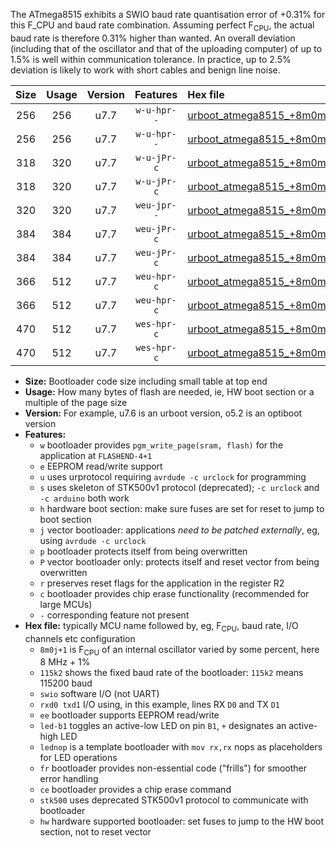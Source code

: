 The ATmega8515 exhibits a SWIO baud rate quantisation error of +0.31% for this F_CPU and baud rate combination. Assuming perfect F<sub>CPU</sub>, the actual baud rate is therefore 0.31% higher than wanted. An overall deviation (including that of the oscillator and that of the uploading computer) of up to 1.5% is well within communication tolerance. In practice, up to 2.5% deviation is likely to work with short cables and benign line noise.

|Size|Usage|Version|Features|Hex file|
|:-:|:-:|:-:|:-:|:--|
|256|256|u7.7|`w-u-hpr--`|[urboot_atmega8515_+8m0m+4_++76k8_swio_rxd0_txd1_led+b0_hw.hex](https://raw.githubusercontent.com/stefanrueger/urboot.hex/main/mcus/atmega8515/internal_oscillator/fcpu_+8m0m+4/br_++76k8/urboot_atmega8515_+8m0m+4_++76k8_swio_rxd0_txd1_led+b0_hw.hex)|
|256|256|u7.7|`w-u-hpr--`|[urboot_atmega8515_+8m0m+4_++76k8_swio_rxd0_txd1_lednop_hw.hex](https://raw.githubusercontent.com/stefanrueger/urboot.hex/main/mcus/atmega8515/internal_oscillator/fcpu_+8m0m+4/br_++76k8/urboot_atmega8515_+8m0m+4_++76k8_swio_rxd0_txd1_lednop_hw.hex)|
|318|320|u7.7|`w-u-jPr-c`|[urboot_atmega8515_+8m0m+4_++76k8_swio_rxd0_txd1_led+b0_fr_ce.hex](https://raw.githubusercontent.com/stefanrueger/urboot.hex/main/mcus/atmega8515/internal_oscillator/fcpu_+8m0m+4/br_++76k8/urboot_atmega8515_+8m0m+4_++76k8_swio_rxd0_txd1_led+b0_fr_ce.hex)|
|318|320|u7.7|`w-u-jPr-c`|[urboot_atmega8515_+8m0m+4_++76k8_swio_rxd0_txd1_lednop_fr_ce.hex](https://raw.githubusercontent.com/stefanrueger/urboot.hex/main/mcus/atmega8515/internal_oscillator/fcpu_+8m0m+4/br_++76k8/urboot_atmega8515_+8m0m+4_++76k8_swio_rxd0_txd1_lednop_fr_ce.hex)|
|320|320|u7.7|`weu-jpr--`|[urboot_atmega8515_+8m0m+4_++76k8_swio_rxd0_txd1_ee.hex](https://raw.githubusercontent.com/stefanrueger/urboot.hex/main/mcus/atmega8515/internal_oscillator/fcpu_+8m0m+4/br_++76k8/urboot_atmega8515_+8m0m+4_++76k8_swio_rxd0_txd1_ee.hex)|
|384|384|u7.7|`weu-jPr-c`|[urboot_atmega8515_+8m0m+4_++76k8_swio_rxd0_txd1_ee_led+b0_fr_ce.hex](https://raw.githubusercontent.com/stefanrueger/urboot.hex/main/mcus/atmega8515/internal_oscillator/fcpu_+8m0m+4/br_++76k8/urboot_atmega8515_+8m0m+4_++76k8_swio_rxd0_txd1_ee_led+b0_fr_ce.hex)|
|384|384|u7.7|`weu-jPr-c`|[urboot_atmega8515_+8m0m+4_++76k8_swio_rxd0_txd1_ee_lednop_fr_ce.hex](https://raw.githubusercontent.com/stefanrueger/urboot.hex/main/mcus/atmega8515/internal_oscillator/fcpu_+8m0m+4/br_++76k8/urboot_atmega8515_+8m0m+4_++76k8_swio_rxd0_txd1_ee_lednop_fr_ce.hex)|
|366|512|u7.7|`weu-hpr-c`|[urboot_atmega8515_+8m0m+4_++76k8_swio_rxd0_txd1_ee_led+b0_fr_ce_hw.hex](https://raw.githubusercontent.com/stefanrueger/urboot.hex/main/mcus/atmega8515/internal_oscillator/fcpu_+8m0m+4/br_++76k8/urboot_atmega8515_+8m0m+4_++76k8_swio_rxd0_txd1_ee_led+b0_fr_ce_hw.hex)|
|366|512|u7.7|`weu-hpr-c`|[urboot_atmega8515_+8m0m+4_++76k8_swio_rxd0_txd1_ee_lednop_fr_ce_hw.hex](https://raw.githubusercontent.com/stefanrueger/urboot.hex/main/mcus/atmega8515/internal_oscillator/fcpu_+8m0m+4/br_++76k8/urboot_atmega8515_+8m0m+4_++76k8_swio_rxd0_txd1_ee_lednop_fr_ce_hw.hex)|
|470|512|u7.7|`wes-hpr-c`|[urboot_atmega8515_+8m0m+4_++76k8_swio_rxd0_txd1_ee_led+b0_fr_ce_stk500_hw.hex](https://raw.githubusercontent.com/stefanrueger/urboot.hex/main/mcus/atmega8515/internal_oscillator/fcpu_+8m0m+4/br_++76k8/urboot_atmega8515_+8m0m+4_++76k8_swio_rxd0_txd1_ee_led+b0_fr_ce_stk500_hw.hex)|
|470|512|u7.7|`wes-hpr-c`|[urboot_atmega8515_+8m0m+4_++76k8_swio_rxd0_txd1_ee_lednop_fr_ce_stk500_hw.hex](https://raw.githubusercontent.com/stefanrueger/urboot.hex/main/mcus/atmega8515/internal_oscillator/fcpu_+8m0m+4/br_++76k8/urboot_atmega8515_+8m0m+4_++76k8_swio_rxd0_txd1_ee_lednop_fr_ce_stk500_hw.hex)|

- **Size:** Bootloader code size including small table at top end
- **Usage:** How many bytes of flash are needed, ie, HW boot section or a multiple of the page size
- **Version:** For example, u7.6 is an urboot version, o5.2 is an optiboot version
- **Features:**
  + `w` bootloader provides `pgm_write_page(sram, flash)` for the application at `FLASHEND-4+1`
  + `e` EEPROM read/write support
  + `u` uses urprotocol requiring `avrdude -c urclock` for programming
  + `s` uses skeleton of STK500v1 protocol (deprecated); `-c urclock` and `-c arduino` both work
  + `h` hardware boot section: make sure fuses are set for reset to jump to boot section
  + `j` vector bootloader: applications *need to be patched externally*, eg, using `avrdude -c urclock`
  + `p` bootloader protects itself from being overwritten
  + `P` vector bootloader only: protects itself and reset vector from being overwritten
  + `r` preserves reset flags for the application in the register R2
  + `c` bootloader provides chip erase functionality (recommended for large MCUs)
  + `-` corresponding feature not present
- **Hex file:** typically MCU name followed by, eg, F<sub>CPU</sub>, baud rate, I/O channels etc configuration
  + `8m0j+1` is F<sub>CPU</sub> of an internal oscillator varied by some percent, here 8 MHz + 1%
  + `115k2` shows the fixed baud rate of the bootloader: `115k2` means 115200 baud
  + `swio` software I/O (not UART)
  + `rxd0 txd1` I/O using, in this example, lines RX `D0` and TX `D1`
  + `ee` bootloader supports EEPROM read/write
  + `led-b1` toggles an active-low LED on pin `B1`, `+` designates an active-high LED
  + `lednop` is a template bootloader with `mov rx,rx` nops as placeholders for LED operations
  + `fr` bootloader provides non-essential code ("frills") for smoother error handling
  + `ce` bootloader provides a chip erase command
  + `stk500` uses deprecated STK500v1 protocol to communicate with bootloader
  + `hw` hardware supported bootloader: set fuses to jump to the HW boot section, not to reset vector
